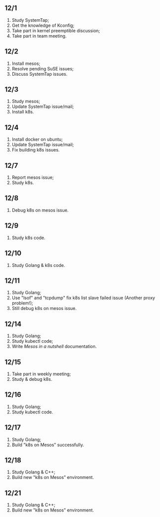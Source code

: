 ## 12/1
1. Study SystemTap;
2. Get the knowledge of Kconfig;
3. Take part in kernel preemptible discussion;
4. Take part in team meeting.

## 12/2
1. Install mesos;
2. Resolve pending SuSE issues;
3. Discuss SystemTap issues.

## 12/3
1. Study mesos;
2. Update SystemTap issue/mail;
3. Install k8s.

## 12/4
1. Install docker on ubuntu;
2. Update SystemTap issue/mail;
3. Fix building k8s issues.

## 12/7
1. Report mesos issue;
2. Study k8s.  

## 12/8
1. Debug k8s on mesos issue.

## 12/9
1. Study k8s code.  

## 12/10
1. Study Golang & k8s code. 

## 12/11
1. Study Golang;
2. Use "lsof" and "tcpdump" fix k8s list slave failed issue (Another proxy problem!);
3. Still debug k8s on mesos issue.

## 12/14
1. Study Golang;
2. Study kubectl code;
3. Write _Mesos in a nutshell_ documentation.  

## 12/15
1. Take part in weekly meeting;
2. Study & debug k8s.  

## 12/16
1. Study Golang;
2. Study kubectl code.  

## 12/17
1. Study Golang;
2. Build "k8s on Mesos" successfully.

## 12/18
1. Study Golang & C++;
2. Build new "k8s on Mesos" environment.

## 12/21
1. Study Golang & C++;
2. Build new "k8s on Mesos" environment.
